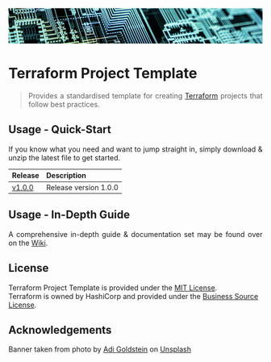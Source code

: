 <div align="center">
    <img src="https://github.com/benweston/terraform-project-template/blob/main/img/banner-image.png" alt="Server Racks" width="900" height="70" />
</div>

# Terraform Project Template

<div align="justify">

> Provides a standardised template for creating [Terraform](https://www.terraform.io/) projects that follow best practices.   

</div>

## Usage - Quick-Start

<div align="justify">

If you know what you need and want to jump straight in, simply download & unzip the latest file to get started.   

</div>

<div align="left">

| Release | Description |
| :----- | :----- |
| [v1.0.0](https://github.com/benweston/terraform-project-template/releases) | Release version 1.0.0 |

</div>

## Usage - In-Depth Guide

<div align="justify">

A comprehensive in-depth guide & documentation set may be found over on the [Wiki](https://github.com/benweston/terraform-project-template/wiki).   

</div>

## License

<div align="left">

Terraform Project Template is provided under the [MIT License](https://github.com/benweston/terraform-project-template/blob/main/LICENSE).   
Terraform is owned by HashiCorp and provided under the [Business Source License](https://www.hashicorp.com/bsl).   

</div>

## Acknowledgements

<div align="left">
    Banner taken from photo by <a href="https://unsplash.com/@adigold1?utm_content=creditCopyText&utm_medium=referral&utm_source=unsplash">Adi Goldstein</a> on
    <a href="https://unsplash.com/photos/teal-led-panel-EUsVwEOsblE?utm_content=creditCopyText&utm_medium=referral&utm_source=unsplash">Unsplash</a>
</div>
